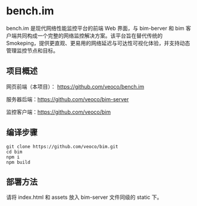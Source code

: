 # bench.im

bench.im 是现代网络性能监控平台的前端 Web 界面，与 bim-berver 和 bim 客户端共同构成一个完整的网络监控解决方案。该平台旨在替代传统的 Smokeping，提供更直观、更易用的网络延迟与可达性可视化体验，并支持动态管理监控节点和目标。

## 项目概述

网页前端（本项目）： https://github.com/veoco/bench.im

服务器后端：https://github.com/veoco/bim-server

监控客户端：https://github.com/veoco/bim

## 编译步骤

```
git clone https://github.com/veoco/bim.git
cd bim
npm i
npm build
```

## 部署方法

请将 index.html 和 assets 放入 bim-server 文件同级的 static 下。